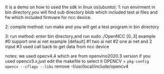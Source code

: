 It is a demo on how to used the sdk in linux os(ubunto):
1: run envirment
in bin directory,you will find sub directory blob which included test ai files and fw
 which included firmvare for ncc device.

2: compile method:
 run make
and you will get a test program in bin directory

3: run method:
enter bin directory,and run
sudo ./OpenNCC [0..3]
example 
#0 support one ai net example [default]
#1 two ai net
#2 one ai net and 2 input
#3 used call back to get data from ncc device

notes:
we used opecv4.4 which are from openvino2020.3 version
if you used opencv3.x,just edit the makefile to select it
OPENCV = `pkg-config opencv --cflags --libs`
remove -I/usr/local/include/opencv4
